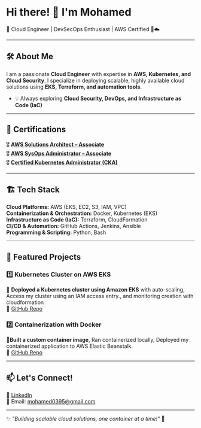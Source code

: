 # Hi there! 👋 I'm Mohamed 

🚀 Cloud Engineer | DevSecOps Enthusiast | AWS Certified 🔐☁️

---

## 🛠 About Me  
I am a passionate **Cloud Engineer** with expertise in **AWS, Kubernetes, and Cloud Security**. I specialize in deploying scalable, highly available cloud solutions using **EKS, Terraform, and automation tools**.

- 💡 Always exploring **Cloud Security, DevOps, and Infrastructure as Code (IaC)**

---

## 📜 Certifications  
🎖 [**AWS Solutions Architect – Associate**](https://www.credly.com/badges/cd639be7-63a3-40cc-8c35-55e1ff18717b/public_url)  
🎖 [**AWS SysOps Administrator – Associate**](https://www.credly.com/badges/11c74b83-3679-4748-b4a0-96bb952c44ad/public_url)  
🎖 [**Certified Kubernetes Administrator (CKA)**](https://www.credly.com/badges/760321ff-dd42-4a98-91de-7d306c99d6ed/public_url)  

---

## 🏗️ Tech Stack  
**Cloud Platforms:** AWS (EKS, EC2, S3, IAM, VPC)  
**Containerization & Orchestration:** Docker, Kubernetes (EKS)  
**Infrastructure as Code (IaC):** Terraform, CloudFormation  
**CI/CD & Automation:** GitHub Actions, Jenkins, Ansible  
**Programming & Scripting:** Python, Bash  

---

## 🚀 Featured Projects  
### **1️⃣ Kubernetes Cluster on AWS EKS**  
🔱 **Deployed a Kubernetes cluster using Amazon EKS** with auto-scaling, Access my cluster using an IAM access entry., and monitoring creation with cloudformation  
🔗 [GitHub Repo](https://github.com/SecureCloudOps/KubernetesLab)

### **2️⃣ Containerization with Docker**  
🐳**Built a custom container image**, Ran containerized locally, Deployed my containerized application to AWS Elastic Beanstalk.  
🔗 [GitHub Repo](https://github.com/SecureCloudOps/DockerLab)

---

## 📫 Let's Connect!  
💼 [LinkedIn](https://www.linkedin.com/in/mohamed-mohamed-81a138a8/)  
📧 Email: mohamed0395@gmail.com  

---  
✨ _"Building scalable cloud solutions, one container at a time!"_ 🚀


